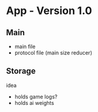 # App - Version 1.0

## Main

* main file
* protocol file (main size reducer)

## Storage

idea
- holds game logs?
- holds ai weights